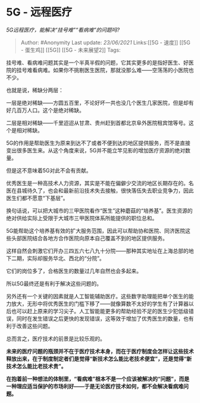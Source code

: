 # 5G - 远程医疗
*5G远程医疗，能解决“挂号难”“看病难”的问题吗?*

> Author: #Anonymity
> Last update: *23/06/2021* 
> Links:[[5G - 速度]] [[5G - 蛋生鸡]] [[5G]] [[5G - 未来展望2]] 
> Tags:      

 
挂号难、看病难问题其实是一个半真半假的问题，它其实更多的是指好医生、好医院的挂号难看病难。如果你不挑剔医生医院，那就没那么难——空荡荡的小医院也不少。

也就是说，稀缺分两层：

一层是绝对稀缺——方圆五百里，不论好坏一共也没几个医生几家医院，但是却有好几百万人口。这个是绝对稀缺。

二层是相对稀缺——千里迢迢从甘肃、贵州赶到首都北京阜外医院租宾馆等号。这个是相对稀缺。

5G的作用是帮助医生为原来到达不了或者不便到达的地区提供服务，而不是直接变出很多医生来。从这个角度来说，5G并不能立竿见影的增加医疗资源的绝对数量。

但是这不意味着5G对此不会有贡献。

优秀医生是一种高技术人力资源，其实是不能在偏僻少交流的地区长期存在的。名医在县城待久了，也会和最新前沿技术失去接触，很快落伍失去职业竞争力，因此医生们都不愿意“下基层”。

换句话说，可以把大城市的三甲医院看作“医生”这种蘑菇的“培养基”。医生资源的绝对供给实际上受限于大城市三甲医院体系所能提供的职位总和。

5G能帮助这个培养基有效的扩大服务范围，因此可以帮助协和医院、同济医院这些头部医院结合各地方合作医院向原本自己覆盖不到的地区提供服务。

这样自然会刺激它们开办三四五六七八九十分院——那种其实地址在上海总部的地下二期，实际却服务华北、西北的“分院”。

它们的岗位多了，合格医生的数量过几年自然也会多起来。

所以5G最终还是有利于解决这些问题的。

另外还有一个关键的因素就是人工智能辅助医疗。这些数字助理能把单个医生的能力放大，无形中将优秀医生的门槛下移了——就像算数不太好的学生有了计算器以后也可以赶上原来的学习尖子。人工智能能更多的帮助经验不足的医生少犯低级错误，同时在发生错误之后更快的发现错误，这等效于增加了优秀医生的数量，也有利于改善这些问题。

总而言之，医疗技术的前景是比较乐观的。

**未来的医疗问题的瓶颈并不在于医疗技术本身，而在于医疗制度会怎样让这些技术释放出来，在于制度制定者们是觉得“新技术怎么能比老技术便宜”，还是觉得“新技术怎么能比老技术贵”。**

**在抱着前一种想法的体制里，“看病难”根本不是一个应该被解决的“问题”，而是一种理应适当保护的市场利好——于是无论医疗技术如何，都不会解决看病难问题。**



